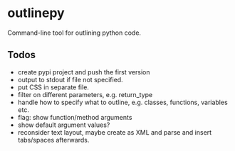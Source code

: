 # outlinepy
Command-line tool for outlining python code.

## Todos
- create pypi project and push the first version
- output to stdout if file not specified.
- put CSS in separate file.
- filter on different parameters, e.g. return_type
- handle how to specify what to outline, e.g. classes, functions, variables etc.
- flag: show function/method arguments
- show default argument values?
- reconsider text layout, maybe create as XML and parse and insert tabs/spaces afterwards.
